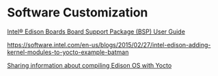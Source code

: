 Software Customization
==

[Intel® Edison Boards Board Support Package (BSP) User Guide](http://www.intel.com/support/edison/sb/CS-035278.htm)

https://software.intel.com/en-us/blogs/2015/02/27/intel-edison-adding-kernel-modules-to-yocto-example-batman

[Sharing information about compiling Edison OS with Yocto](https://communities.intel.com/message/250476)
